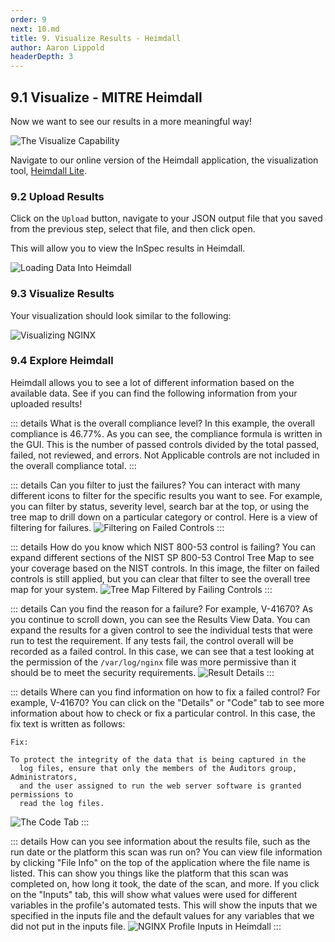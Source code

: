 ```yaml
---
order: 9
next: 10.md
title: 9. Visualize Results - Heimdall
author: Aaron Lippold
headerDepth: 3
---
```


## 9.1 Visualize - MITRE Heimdall

Now we want to see our results in a more meaningful way!

![The Visualize Capability](../../assets/img/SAF_Capabilities_Visualize.png)

Navigate to our online version of the Heimdall application, the visualization tool, [Heimdall Lite](https://heimdall-lite.mitre.org/).

### 9.2 Upload Results

Click on the `Upload` button, navigate to your JSON output file that you saved from the previous step, select that file, and then click open.

This will allow you to view the InSpec results in Heimdall.

![Loading Data Into Heimdall](../../assets/img/Heimdall_Load.png)

### 9.3 Visualize Results

Your visualization should look similar to the following:

![Visualizing NGINX](../../assets/img/Heimdall_NGINX_Vanilla_With_Inputs.png)

### 9.4 Explore Heimdall

Heimdall allows you to see a lot of different information based on the available data. See if you can find the following information from your uploaded results!

::: details What is the overall compliance level?
In this example, the overall compliance is 46.77%. As you can see, the compliance formula is written in the GUI. This is the number of passed controls divided by the total passed, failed, not reviewed, and errors. Not Applicable controls are not included in the overall compliance total.
:::

::: details Can you filter to just the failures?
You can interact with many different icons to filter for the specific results you want to see. For example, you can filter by status, severity level, search bar at the top, or using the tree map to drill down on a particular category or control. Here is a view of filtering for failures.
![Filtering on Failed Controls](../../assets/img/Heimdall_Filter_Failure.png)
:::

::: details How do you know which NIST 800-53 control is failing?
You can expand different sections of the NIST SP 800-53 Control Tree Map to see your coverage based on the NIST controls. In this image, the filter on failed controls is still applied, but you can clear that filter to see the overall tree map for your system.
![Tree Map Filtered by Failing Controls](../../assets/img/Heimdall_TreeMap_Failures.png)
:::

::: details Can you find the reason for a failure? For example, V-41670?
As you continue to scroll down, you can see the Results View Data. You can expand the results for a given control to see the individual tests that were run to test the requirement. If any tests fail, the control overall will be recorded as a failed control. In this case, we can see that a test looking at the permission of the `/var/log/nginx` file was more permissive than it should be to meet the security requirements.
![Result Details](../../assets/img/Heimdall_V-41670_ResultsDetails.png)
:::

::: details Where can you find information on how to fix a failed control? For example, V-41670?
You can click on the "Details" or "Code" tab to see more information about how to check or fix a particular control. In this case, the fix text is written as follows:

```
Fix:

To protect the integrity of the data that is being captured in the
  log files, ensure that only the members of the Auditors group, Administrators,
  and the user assigned to run the web server software is granted permissions to
  read the log files.
```

![The Code Tab](../../assets/img/Heimdall_V-41670_ResultsDetails_Code.png)
:::

::: details How can you see information about the results file, such as the run date or the platform this scan was run on?
You can view file information by clicking "File Info" on the top of the application where the file name is listed. This can show you things like the platform that this scan was completed on, how long it took, the date of the scan, and more. If you click on the "Inputs" tab, this will show what values were used for different variables in the profile's automated tests. This will show the inputs that we specified in the inputs file and the default values for any variables that we did not put in the inputs file.
![NGINX Profile Inputs in Heimdall](../../assets/img/Heimdall_NGINX_Inputs.png)
:::
